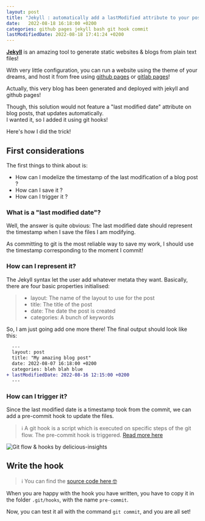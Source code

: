 ```yaml
---
layout: post
title: "Jekyll : automatically add a lastModified attribute to your posts"
date:   2022-08-18 16:18:00 +0200
categories: github pages jekyll bash git hook commit
lastModifiedDate: 2022-08-18 17:41:24 +0200
---
```


**[Jekyll](https://jekyllrb.com/)** is an amazing tool to generate static websites & blogs from plain text files!

With very little configuration, you can run a website using the theme of your dreams, and host it from free using [github pages](https://pages.github.com/) or [gitlab pages](https://docs.gitlab.com/ee/user/project/pages/)!

Actually, this very blog has been generated and deployed with jekyll and github pages!

Though, this solution would not feature a "last modified date" attribute on blog posts, that updates automatically.<br>
I wanted it, so I added it using git hooks!

Here's how I did the trick!

## First considerations

The first things to think about is: 
* How can I modelize the timestamp of the last modification of a blog post ?
* How can I save it ?
* How can I trigger it ?

### What is a "last modified date"?

Well, the answer is quite obvious: The last modified date should represent the timestamp when I save the files I am modifying.

As committing to git is the most reliable way to save my work, I should use the timestamp corresponding to the moment I commit!

### How can I represent it?

The Jekyll syntax let the user add whatever metata they want. Basically, there are four basic properties initialised:

>* layout: The name of the layout to use for the post
>* title: The title of the post
>* date: The date the post is created
>* categories: A bunch of keywords

So, I am just going add one more there! The final output should look like this:
```diff
  ---
  layout: post
  title: "My amazing blog post"
  date: 2022-08-07 16:18:00 +0200
  categories: bleh blah blue
+ lastModifiedDate: 2022-08-16 12:15:00 +0200
  ---
```

### How can I trigger it?

Since the last modified date is a timestamp took from the commit, we can add a pre-commit hook to update the files.

>ℹ️ A git hook is a script which is executed on specific steps of the git flow. The pre-commit hook is triggered. [Read more here](https://delicious-insights.com/fr/articles/git-hooks/)

![Git flow & hooks *by delicious-insights*](https://delicious-insights.com/assets/images/articles/git-hooks.png)

## Write the hook

> ℹ️ You can find the [source code here 🤓](githubhttps://github.com/Phitrapy/phitrapy.github.io/blob/main/git_hooks/pre-commit)

When you are happy with the hook you have written, you have to copy it in the folder `.git/hooks`, with the name `pre-commit`.

Now, you can test it all with the command `git commit`, and you are all set!